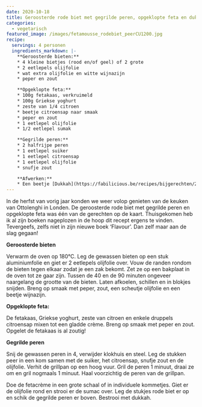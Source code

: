 ```yaml
---
date: 2020-10-18
title: Geroosterde rode biet met gegrilde peren, opgeklopte feta en dukkah.
categories:
  - vegetarisch
featured_image: /images/fetamousse_rodebiet_peerCU1200.jpg
recipe:
  servings: 4 personen
  ingredients_markdown: |-
    **Geroosterde bieten:**
    * 4 kleine bietjes (rood en/of geel) of 2 grote 
    * 2 eetlepels olijfolie 
    * wat extra olijfolie en witte wijnazijn
    * peper en zout

    **Opgeklopte feta:**
    * 100g fetakaas, verkruimeld
    * 100g Griekse yoghurt
    * zeste van 1/4 citroen
    * beetje citroensap naar smaak
    * peper en zout
    * 1 eetlepel olijfolie
    * 1/2 eetlepel sumak

    **Gegrilde peren:**
    * 2 halfrijpe peren
    * 1 eetlepel suiker
    * 1 eetlepel citroensap
    * 1 eetlepel olijfolie
    * snufje zout

    **Afwerken:**
    * Een beetje [Dukkah](https://fabilicious.be/recipes/bijgerechten/2020/10/18/Dukkah/) of wat gehakte noten geroosterde
---
```

In de herfst van vorig jaar konden we weer volop genieten van de keuken van Ottolenghi in Londen. De geroosterde rode biet met gegrilde peren en opgeklopte feta was één van de  gerechten op de kaart.
Thuisgekomen heb ik al zijn boeken nageplozen in de hoop dit recept ergens te vinden.
Tevergeefs, zelfs niet in zijn nieuwe boek ‘Flavour’.
Dan zelf maar aan de slag gegaan!


<!--more-->

**Geroosterde bieten**

Verwarm de oven op 180°C.
Leg de gewassen bieten op een stuk aluminiumfolie en giet er 2 eetlepels olijfolie over.
Vouw de randen rondom de bieten tegen elkaar zodat je een zak bekomt.
Zet ze op een bakplaat in de oven tot ze gaar zijn. Tussen de 40 en de 90 minuten ongeveer naargelang de grootte van de bieten.
Laten afkoelen, schillen en in blokjes snijden.
Breng op smaak met peper, zout, een scheutje olijfolie en een beetje wijnazijn.

**Opgeklopte feta:**

De fetakaas, Griekse yoghurt, zeste van citroen en enkele druppels citroensap  mixen tot een gladde crème. Breng op smaak met peper en zout. Opgelet de fetakaas is al zoutig!

**Gegrilde peren**

Snij de gewassen peren in 4, verwijder klokhuis en steel.
Leg de stukken peer in een kom samen met de suiker, het citroensap, snufje zout en de olijfolie.
Verhit de grillpan op een hoog vuur. Gril de peren 1 minuut, draai ze om en gril nogmaals 1 minuut.
Haal voorzichtig de peren van de grillpan.


Doe de fetacrème in een grote schaal of in individuele kommetjes.
Giet er de olijfolie rond en strooi er de sumac over.
Leg de stukjes rode biet er op en schik de gegrilde peren er boven.
Bestrooi met dukkah.
 
